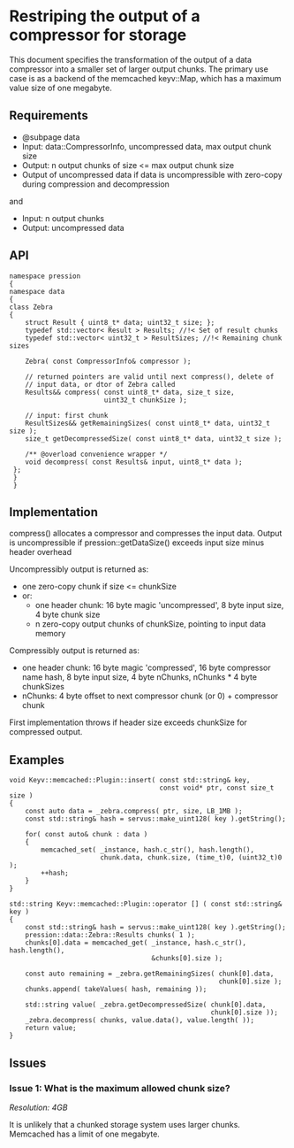 Restriping the output of a compressor for storage
============

This document specifies the transformation of the output of a data
compressor into a smaller set of larger output chunks. The primary use
case is as a backend of the memcached keyv::Map, which has a maximum
value size of one megabyte.

## Requirements

* @subpage data
* Input: data::CompressorInfo, uncompressed data, max output chunk size
* Output: n output chunks of size <= max output chunk size
* Output of uncompressed data if data is uncompressible with zero-copy
  during compression and decompression

and

* Input: n output chunks
* Output: uncompressed data

## API

    namespace pression
    {
    namespace data
    {
    class Zebra
    {
        struct Result { uint8_t* data; uint32_t size; };
        typedef std::vector< Result > Results; //!< Set of result chunks
        typedef std::vector< uint32_t > ResultSizes; //!< Remaining chunk sizes

        Zebra( const CompressorInfo& compressor );

        // returned pointers are valid until next compress(), delete of
        // input data, or dtor of Zebra called
        Results&& compress( const uint8_t* data, size_t size,
                            uint32_t chunkSize );

        // input: first chunk
        ResultSizes&& getRemainingSizes( const uint8_t* data, uint32_t size );
        size_t getDecompressedSize( const uint8_t* data, uint32_t size );

        /** @overload convenience wrapper */
        void decompress( const Results& input, uint8_t* data );
     };
     }
     }

## Implementation

compress() allocates a compressor and compresses the input data. Output
is uncompressible if pression::getDataSize() exceeds input size minus
header overhead

Uncompressibly output is returned as:
* one zero-copy chunk if size <= chunkSize
* or:
    * one header chunk: 16 byte magic 'uncompressed', 8 byte input size,
      4 byte chunk size
    * n zero-copy output chunks of chunkSize, pointing to input data memory

Compressibly output is returned as:
* one header chunk: 16 byte magic 'compressed', 16 byte compressor name hash,
  8 byte input size, 4 byte nChunks, nChunks * 4 byte chunkSizes
* nChunks: 4 byte offset to next compressor chunk (or 0) + compressor chunk

First implementation throws if header size exceeds chunkSize for
compressed output.

## Examples

    void Keyv::memcached::Plugin::insert( const std::string& key,
                                          const void* ptr, const size_t size )
    {
        const auto data = _zebra.compress( ptr, size, LB_1MB );
        const std::string& hash = servus::make_uint128( key ).getString();

        for( const auto& chunk : data )
        {
            memcached_set( _instance, hash.c_str(), hash.length(),
                           chunk.data, chunk.size, (time_t)0, (uint32_t)0 );
            ++hash;
        }
    }

    std::string Keyv::memcached::Plugin::operator [] ( const std::string& key )
    {
        const std::string& hash = servus::make_uint128( key ).getString();
        pression::data::Zebra::Results chunks( 1 );
        chunks[0].data = memcached_get( _instance, hash.c_str(), hash.length(),
                                        &chunks[0].size );

        const auto remaining = _zebra.getRemainingSizes( chunk[0].data,
                                                         chunk[0].size );
        chunks.append( takeValues( hash, remaining ));

        std::string value( _zebra.getDecompressedSize( chunk[0].data,
                                                       chunk[0].size ));
        _zebra.decompress( chunks, value.data(), value.length( ));
        return value;
    }

## Issues

### Issue 1: What is the maximum allowed chunk size?

_Resolution: 4GB_

It is unlikely that a chunked storage system uses larger chunks.
Memcached has a limit of one megabyte.
